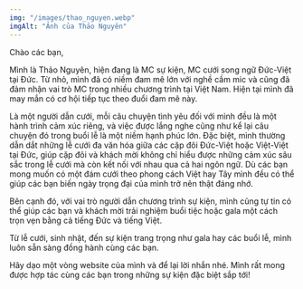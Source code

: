 ```yaml
---
img: "/images/thao_nguyen.webp"
imgAlt: "Ảnh của Thảo Nguyên"
---
```

Chào các bạn,  

Mình là Thảo Nguyên, hiện đang là MC sự kiện, MC cưới song ngữ Đức-Việt tại Đức. Từ nhỏ, mình đã có niềm đam mê lớn với nghề cầm mic và cũng đã đảm nhận vai trò MC trong nhiều chương trình tại Việt Nam. Hiện tại mình đã may mắn có cơ hội tiếp tục theo đuổi đam mê này.  

Là một người dẫn cưới, mỗi câu chuyện tình yêu đối với mình đều là một hành trình cảm xúc riêng, và việc được lắng nghe cũng như kể lại câu chuyện đó trong buổi lễ là một niềm hạnh phúc lớn. Đặc biệt, mình thường dẫn dắt những lễ cưới đa văn hóa giữa các cặp đôi Đức-Việt hoặc Việt-Việt tại Đức, giúp cặp đôi và khách mời không chỉ hiểu được những cảm xúc sâu sắc trong lễ cưới mà còn kết nối với nhau qua cả hai ngôn ngữ. Dù các bạn mong muốn có một đám cưới theo phong cách Việt hay Tây mình đều có thể giúp các bạn biến ngày trọng đại của mình trở nên thật đáng nhớ.  

Bên cạnh đó, với vai trò người dẫn chương trình sự kiện, mình cũng tự tin có thể giúp các bạn và khách mời trải nghiệm buổi tiệc hoặc gala một cách trọn vẹn bằng cả tiếng Đức và tiếng Việt.  

Từ lễ cưới, sinh nhật, đến sự kiện trang trọng như gala hay các buổi lễ, mình luôn sẵn sàng đồng hành cùng các bạn.  

Hãy dạo một vòng website của mình và để lại lời nhắn nhé. Mình rất mong được hợp tác cùng các bạn trong những sự kiện đặc biệt sắp tới!
